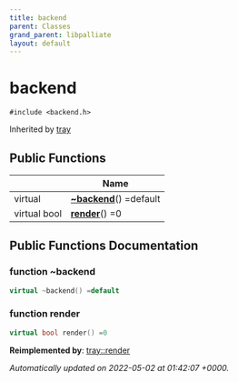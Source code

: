 ```yaml
---
title: backend
parent: Classes
grand_parent: libpalliate
layout: default
---
```


# backend






`#include <backend.h>`

Inherited by [tray](/libpalliate/generated/Classes/classtray)

## Public Functions

|                | Name           |
| -------------- | -------------- |
| virtual | **[~backend](/libpalliate/generated/Classes/classbackend#function-~backend)**() =default |
| virtual bool | **[render](/libpalliate/generated/Classes/classbackend#function-render)**() =0 |

## Public Functions Documentation

### function ~backend

```cpp
virtual ~backend() =default
```


### function render

```cpp
virtual bool render() =0
```


**Reimplemented by**: [tray::render](/libpalliate/generated/Classes/classtray#function-render)



_Automatically updated on 2022-05-02 at 01:42:07 +0000._